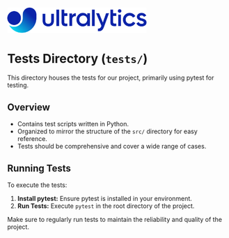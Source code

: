 <br>
<a href="https://www.ultralytics.com/" target="_blank"><img src="https://raw.githubusercontent.com/ultralytics/assets/main/logo/Ultralytics_Logotype_Original.svg" width="320" alt="Ultralytics logo"></a>

# Tests Directory (`tests/`)

This directory houses the tests for our project, primarily using pytest for testing.

## Overview

- Contains test scripts written in Python.
- Organized to mirror the structure of the `src/` directory for easy reference.
- Tests should be comprehensive and cover a wide range of cases.

## Running Tests

To execute the tests:

1. **Install pytest:** Ensure pytest is installed in your environment.
2. **Run Tests:** Execute `pytest` in the root directory of the project.

Make sure to regularly run tests to maintain the reliability and quality of the project.
